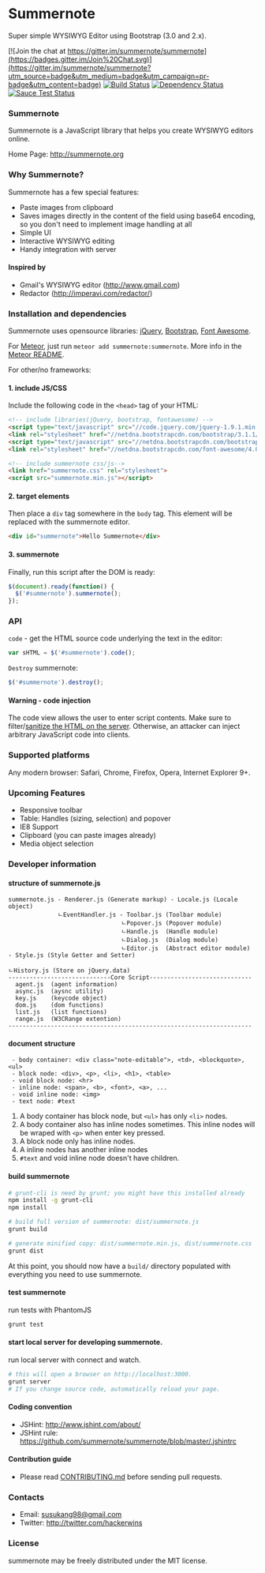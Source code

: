 # Summernote

Super simple WYSIWYG Editor using Bootstrap (3.0 and 2.x).

[![Join the chat at https://gitter.im/summernote/summernote](https://badges.gitter.im/Join%20Chat.svg)](https://gitter.im/summernote/summernote?utm_source=badge&utm_medium=badge&utm_campaign=pr-badge&utm_content=badge)
[![Build Status](https://secure.travis-ci.org/summernote/summernote.png)](http://travis-ci.org/summernote/summernote)
[![Dependency Status](https://gemnasium.com/summernote/summernote.svg)](https://gemnasium.com/summernote/summernote)
[![Sauce Test Status](https://saucelabs.com/buildstatus/HackerWins)](https://saucelabs.com/u/HackerWins)

### Summernote
Summernote is a JavaScript library that helps you create WYSIWYG editors online.

Home Page: http://summernote.org

### Why Summernote?

Summernote has a few special features:

* Paste images from clipboard
* Saves images directly in the content of the field using base64 encoding, so you don't need to implement image handling at all
* Simple UI
* Interactive WYSIWYG editing
* Handy integration with server

#### Inspired by
* Gmail's WYSIWYG editor (http://www.gmail.com)
* Redactor (http://imperavi.com/redactor/)

### Installation and dependencies

Summernote uses opensource libraries: [jQuery](http://jquery.com/), [Bootstrap](http://getbootstrap.com), [Font Awesome](https://github.com/FortAwesome/Font-Awesome).

For [Meteor](http://github.com/meteor/meteor), just run `meteor add summernote:summernote`. More info in the [Meteor README](meteor/README.md).

For other/no frameworks:

#### 1. include JS/CSS

Include the following code in the `<head>` tag of your HTML:

```html
<!-- include libraries(jQuery, bootstrap, fontawesome) -->
<script type="text/javascript" src="//code.jquery.com/jquery-1.9.1.min.js"></script> 
<link rel="stylesheet" href="//netdna.bootstrapcdn.com/bootstrap/3.1.1/css/bootstrap.min.css" />
<script type="text/javascript" src="//netdna.bootstrapcdn.com/bootstrap/3.1.1/js/bootstrap.min.js"></script>
<link rel="stylesheet" href="//netdna.bootstrapcdn.com/font-awesome/4.0.3/css/font-awesome.min.css" />

<!-- include summernote css/js-->
<link href="summernote.css" rel="stylesheet">
<script src="summernote.min.js"></script>
```

#### 2. target elements

Then place a `div` tag somewhere in the `body` tag. This element will be replaced with the summernote editor.

```html
<div id="summernote">Hello Summernote</div>
```

#### 3. summernote

Finally, run this script after the DOM is ready:

```javascript
$(document).ready(function() {
  $('#summernote').summernote();
});
```

### API

`code` - get the HTML source code underlying the text in the editor:

```javascript
var sHTML = $('#summernote').code();
```

`Destroy` summernote:

```javascript
$('#summernote').destroy();
```

#### Warning - code injection

The code view allows the user to enter script contents. Make sure to filter/[sanitize the HTML on the server](https://github.com/search?l=JavaScript&q=sanitize+html). Otherwise, an attacker can inject arbitrary JavaScript code into clients.

### Supported platforms

Any modern browser: Safari, Chrome, Firefox, Opera, Internet Explorer 9+.

### Upcoming Features
* Responsive toolbar
* Table: Handles (sizing, selection) and popover
* IE8 Support
* Clipboard (you can paste images already)
* Media object selection


### Developer information

#### structure of summernote.js

```
summernote.js - Renderer.js (Generate markup) - Locale.js (Locale object)
              ㄴEventHandler.js - Toolbar.js (Toolbar module)
                                ㄴPopover.js (Popover module)
                                ㄴHandle.js  (Handle module)
                                ㄴDialog.js  (Dialog module)
                                ㄴEditor.js  (Abstract editor module) - Style.js (Style Getter and Setter)
                                                                      ㄴHistory.js (Store on jQuery.data)
-----------------------------Core Script-----------------------------
  agent.js  (agent information)
  async.js  (aysnc utility)
  key.js    (keycode object)
  dom.js    (dom functions)
  list.js   (list functions)
  range.js  (W3CRange extention)
---------------------------------------------------------------------
```

#### document structure

```
 - body container: <div class="note-editable">, <td>, <blockquote>, <ul>
 - block node: <div>, <p>, <li>, <h1>, <table>
 - void block node: <hr>
 - inline node: <span>, <b>, <font>, <a>, ...
 - void inline node: <img>
 - text node: #text
```

1. A body container has block node, but `<ul>` has only `<li>` nodes.
2. A body container also has inline nodes sometimes. This inline nodes will be wraped with `<p>` when enter key pressed.
4. A block node only has inline nodes.
5. A inline nodes has another inline nodes
6. `#text` and void inline node doesn't have children.

#### build summernote
```bash
# grunt-cli is need by grunt; you might have this installed already
npm install -g grunt-cli
npm install

# build full version of summernote: dist/summernote.js
grunt build

# generate minified copy: dist/summernote.min.js, dist/summernote.css
grunt dist
```
At this point, you should now have a `build/` directory populated with everything you need to use summernote.

#### test summernote
run tests with PhantomJS
```bash
grunt test
```

#### start local server for developing summernote.
run local server with connect and watch.
```bash
# this will open a browser on http://localhost:3000.
grunt server
# If you change source code, automatically reload your page.
```

#### Coding convention
* JSHint: http://www.jshint.com/about/
* JSHint rule: https://github.com/summernote/summernote/blob/master/.jshintrc

#### Contribution guide
* Please read [CONTRIBUTING.md](https://github.com/summernote/summernote/blob/develop/CONTRIBUTING.md) before sending pull requests.

### Contacts
* Email: susukang98@gmail.com
* Twitter: http://twitter.com/hackerwins

### License
summernote may be freely distributed under the MIT license.
